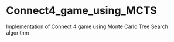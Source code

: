 # Connect4_game_using_MCTS
Implementation of Connect 4 game using Monte Carlo Tree Search algorithm
